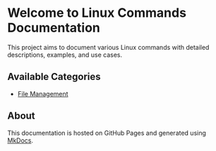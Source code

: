 # Welcome to Linux Commands Documentation

This project aims to document various Linux commands with detailed descriptions, examples, and use cases.

## Available Categories

- [File Management](commands/file_management/)

## About

This documentation is hosted on GitHub Pages and generated using [MkDocs](https://www.mkdocs.org/).